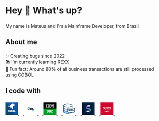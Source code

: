 <h1 align="left">Hey 👋 What's up?</h1>

###

<p align="left">My name is Mateus and I'm a Mainframe Developer, from Brazil</p>

###

<h2 align="left">About me</h2>

###

<p align="left">✨ Creating bugs since 2022<br>📚 I'm currently learning REXX<br>🎲 Fun fact: Around 80% of all business transactions are still processed using COBOL</p>

###

<h2 align="left">I code with</h2>

###

<div align="left">
  <a href="https://en.wikipedia.org/wiki/COBOL">
    <img src="/Devicons/COBOL.jpg" height="40" alt="COBOL logo"/>
    <img width="12" />
  </a>
  <a href="https://en.wikipedia.org/wiki/Job_Control_Language">
    <img src="/Devicons/JCL.png" height="40" alt="Job Control Language (JCL) logo"  />
    <img width="12" />
  </a>
  <a href="https://en.wikipedia.org/wiki/IBM_Db2">
    <img src="/Devicons/DB2.png" height="40" alt="IBM DB2 logo"  />
    <img width="12" />
  </a>
  <a href="https://en.wikipedia.org/wiki/SQL">
    <img src="/Devicons/SQL.png" height="40" alt="SQL logo"  />
    <img width="12" />
  </a>
  <a href="https://pt.wikipedia.org/wiki/Adabas">
    <img src="/Devicons/NAT.jpg" height="40" alt="Natural Software AG logo"  />
    <img width="12" />
  </a>
  <a href="https://en.wikipedia.org/wiki/Rexx">
    <img src="/Devicons/REXX.png" height="40" alt="REXX logo"  />
    <img width="12" />
  </a>
</div>

###
